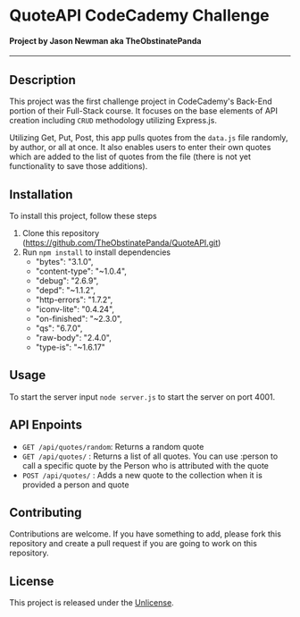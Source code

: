 # QuoteAPI CodeCademy Challenge
#### **Project by Jason Newman aka TheObstinatePanda**
-------

## Description
This project was the first challenge project in CodeCademy's Back-End portion of their Full-Stack course. It focuses on the base elements of API creation including `CRUD` methodology utilizing Express.js.

Utilizing Get, Put, Post, this app pulls quotes from the ``data.js`` file randomly, by author, or all at once. It also enables users to enter their own quotes which are added to the list of quotes from the file (there is not yet functionality to save those additions).

## Installation
To install this project, follow these steps
1. Clone this repository (https://github.com/TheObstinatePanda/QuoteAPI.git)
2. Run `npm install` to install dependencies
    * "bytes": "3.1.0",
    * "content-type": "~1.0.4",
    * "debug": "2.6.9",
    * "depd": "~1.1.2",
    * "http-errors": "1.7.2",
    * "iconv-lite": "0.4.24",
    * "on-finished": "~2.3.0",
    * "qs": "6.7.0",
    * "raw-body": "2.4.0",
    * "type-is": "~1.6.17"
## Usage
To start the server input `node server.js` to start the server on port 4001.
## API Enpoints
- `GET /api/quotes/random`: Returns a random quote
- `GET /api/quotes/` : Returns a list of all quotes. You can use :person to call a specific quote by the Person who is attributed with the quote
- `POST /api/quotes/` : Adds a new quote to the collection when it is provided a person and quote
## Contributing
Contributions are welcome. If you have something to add, please fork this repository and create a pull request if you are going to work on this repository.
##  License
This project is released under the [Unlicense](https://unlicense.org).
